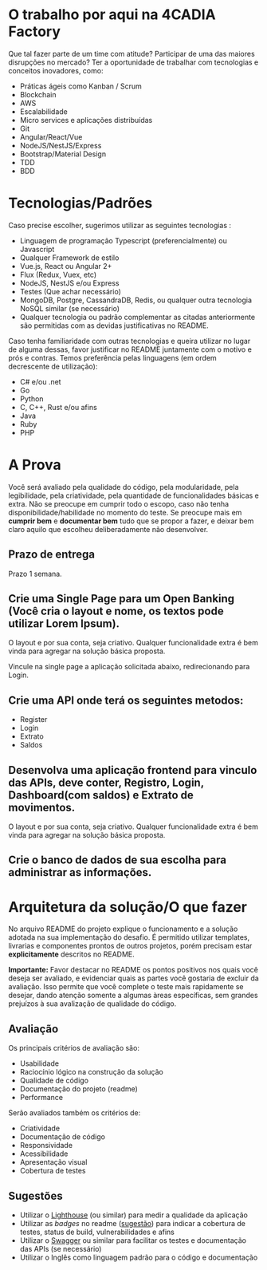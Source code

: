# O trabalho por aqui na 4CADIA Factory

Que tal fazer parte de um time com atitude? Participar de uma das maiores disrupções no mercado? Ter a oportunidade de trabalhar com tecnologias e conceitos inovadores, como:

* Práticas ágeis como Kanban / Scrum
* Blockchain
* AWS
* Escalabilidade
* Micro services e aplicações distribuídas
* Git
* Angular/React/Vue
* NodeJS/NestJS/Express
* Bootstrap/Material Design
* TDD
* BDD

# Tecnologias/Padrões

Caso precise escolher, sugerimos utilizar as seguintes tecnologias :

* Linguagem de programação Typescript (preferencialmente) ou Javascript
* Qualquer Framework de estilo 
* Vue.js, React ou Angular 2+
* Flux (Redux, Vuex, etc)
* NodeJS, NestJS e/ou Express
* Testes (Que achar necessário)
* MongoDB, Postgre, CassandraDB, Redis, ou qualquer outra tecnologia NoSQL similar (se necessário)
* Qualquer tecnologia ou padrão complementar as citadas anteriormente são permitidas com as devidas justificativas no README.

Caso tenha familiaridade com outras tecnologias e queira utilizar no lugar de alguma dessas, favor justificar no README juntamente com o motivo e prós e contras.
Temos preferência pelas linguagens (em ordem decrescente de utilização):

* C# e/ou .net
* Go
* Python
* C, C++, Rust e/ou afins
* Java
* Ruby
* PHP

# A Prova

Você será avaliado pela qualidade do código, pela modularidade, pela legibilidade, pela criatividade, pela quantidade de funcionalidades básicas e extra.
Não se preocupe em cumprir todo o escopo, caso não tenha disponibilidade/habilidade no momento do teste. Se preocupe mais em **cumprir bem** e **documentar bem** tudo que se propor a fazer, e deixar bem claro aquilo que escolheu deliberadamente não desenvolver.

## Prazo de entrega

Prazo 1 semana.

## Crie uma Single Page para um Open Banking (Você cria o layout e nome, os textos pode utilizar Lorem Ipsum). 

O layout e por sua conta, seja criativo.
Qualquer funcionalidade extra é bem vinda para agregar na solução básica proposta.

Vincule na single page a aplicação solicitada abaixo, redirecionando para Login.

## Crie uma API onde terá os seguintes metodos:

* Register
* Login
* Extrato
* Saldos

## Desenvolva uma aplicação frontend para vinculo das APIs, deve conter, Registro, Login, Dashboard(com saldos) e Extrato de movimentos.

O layout e por sua conta, seja criativo.
Qualquer funcionalidade extra é bem vinda para agregar na solução básica proposta.

## Crie o banco de dados de sua escolha para administrar as informações.

# Arquitetura da solução/O que fazer

No arquivo README do projeto explique o funcionamento e a solução adotada na sua implementação do desafio.
É permitido utilizar templates, livrarias e componentes prontos de outros projetos, porém precisam estar **explicitamente** descritos no README.

**Importante:** Favor destacar no README os pontos positivos nos quais você deseja ser avaliado, e evidenciar quais as partes você gostaria de excluir da avaliação. Isso permite que você complete o teste mais rapidamente se desejar, dando atenção somente a algumas àreas específicas, sem grandes prejuízos à sua avalização de qualidade do código.

## Avaliação

Os principais critérios de avaliação são:

* Usabilidade
* Raciocínio lógico na construção da solução
* Qualidade de código
* Documentação do projeto (readme)
* Performance

Serão avaliados também os critérios de:

* Criatividade
* Documentação de código
* Responsividade
* Acessibilidade
* Apresentação visual
* Cobertura de testes

## Sugestões

* Utilizar o [Lighthouse](https://developers.google.com/web/tools/lighthouse) (ou similar) para medir a qualidade da aplicação
* Utilizar as *badges* no readme ([sugestão](https://github.com/dwyl/repo-badges)) para indicar a cobertura de testes, status de build, vulnerabilidades e afins
* Utilizar o [Swagger](https://swagger.io/) ou similar para facilitar os testes e documentação das APIs (se necessário)
* Utilizar o Inglês como linguagem padrão para o código e documentação
